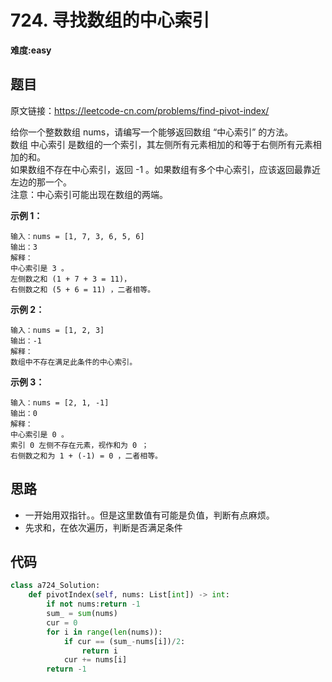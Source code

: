 # 724. 寻找数组的中心索引
**难度:easy**
## 题目
原文链接：https://leetcode-cn.com/problems/find-pivot-index/

给你一个整数数组 nums，请编写一个能够返回数组 “中心索引” 的方法。  
数组 中心索引 是数组的一个索引，其左侧所有元素相加的和等于右侧所有元素相加的和。  
如果数组不存在中心索引，返回 -1 。如果数组有多个中心索引，应该返回最靠近左边的那一个。  
注意：中心索引可能出现在数组的两端。

**示例 1：**
```
输入：nums = [1, 7, 3, 6, 5, 6]
输出：3
解释：
中心索引是 3 。
左侧数之和 (1 + 7 + 3 = 11)，
右侧数之和 (5 + 6 = 11) ，二者相等。
```
**示例 2：**
```
输入：nums = [1, 2, 3]
输出：-1
解释：
数组中不存在满足此条件的中心索引。
```
**示例 3：**
```
输入：nums = [2, 1, -1]
输出：0
解释：
中心索引是 0 。
索引 0 左侧不存在元素，视作和为 0 ；
右侧数之和为 1 + (-1) = 0 ，二者相等。
```

## 思路
* 一开始用双指针。。但是这里数值有可能是负值，判断有点麻烦。
* 先求和，在依次遍历，判断是否满足条件

## 代码
```python
class a724_Solution:
    def pivotIndex(self, nums: List[int]) -> int:
        if not nums:return -1
        sum_ = sum(nums)
        cur = 0
        for i in range(len(nums)):
            if cur == (sum_-nums[i])/2:
                return i
            cur += nums[i]
        return -1
```
